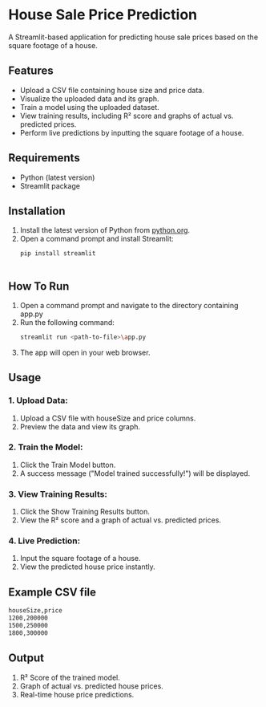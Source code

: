 # House Sale Price Prediction 

A Streamlit-based application for predicting house sale prices based on the square footage of a house.

## Features

- Upload a CSV file containing house size and price data.
- Visualize the uploaded data and its graph.
- Train a model using the uploaded dataset.
- View training results, including R² score and graphs of actual vs. predicted prices.
- Perform live predictions by inputting the square footage of a house.

## Requirements

- Python (latest version)
- Streamlit package

## Installation

1. Install the latest version of Python from [python.org](https://www.python.org/).
2. Open a command prompt and install Streamlit:
   ```bash
   pip install streamlit
  

## How To Run
1. Open a command prompt and navigate to the directory containing app.py
2. Run the following command:
   ```bash
   streamlit run <path-to-file>\app.py

4. The app will open in your web browser.

## Usage
### 1. Upload Data:
1. Upload a CSV file with houseSize and price columns.
2. Preview the data and view its graph.

### 2. Train the Model:
1. Click the Train Model button.
2. A success message ("Model trained successfully!") will be displayed.

### 3. View Training Results:
1. Click the Show Training Results button.
2. View the R² score and a graph of actual vs. predicted prices.

### 4. Live Prediction:
1. Input the square footage of a house.
2. View the predicted house price instantly.

## Example CSV file
```bash
houseSize,price
1200,200000
1500,250000
1800,300000
```

## Output
1. R² Score of the trained model.
2. Graph of actual vs. predicted house prices.
3. Real-time house price predictions.





